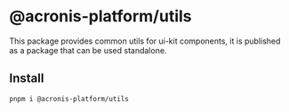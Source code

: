 # @acronis-platform/utils

This package provides common utils for ui-kit components,
it is published as a package that can be used standalone.

## Install

```sh
pnpm i @acronis-platform/utils
```
